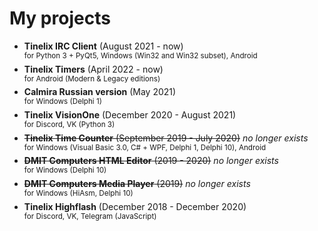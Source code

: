 # My projects
  * **Tinelix IRC Client** (August 2021 - now)\
  <sup>for Python 3 + PyQt5, Windows (Win32 and Win32 subset), Android</sup>
  * **Tinelix Timers** (April 2022 - now)\
  <sup>for Android (Modern & Legacy editions)</sup>
  * **Calmira Russian version** (May 2021)\
  <sup>for Windows (Delphi 1)</sup>
  * **Tinelix VisionOne** (December 2020 - August 2021)\
  <sup>for Discord, VK (Python 3)</sup>
  * ~~**Tinelix Time Counter** (September 2019 - July 2020)~~ _no longer exists_\
  <sup>for Windows (Visual Basic 3.0, C# + WPF, Delphi 1, Delphi 10), Android</sup>
  * ~~**DMIT Computers HTML Editor** (2019 - 2020)~~ _no longer exists_\
  <sup>for Windows (Delphi 10)</sup>
  * ~~**DMIT Computers Media Player** (2019)~~ _no longer exists_\
  <sup>for Windows (HiAsm, Delphi 10)</sup>
  * **Tinelix Highflash** (December 2018 - December 2020)\
  <sup>for Discord, VK, Telegram (JavaScript)</sup>

